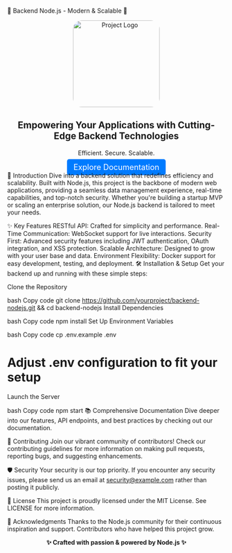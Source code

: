 🌟 Backend Node.js - Modern & Scalable 🌟
<div align="center">
  <img src="https://www.mediafire.com/file/mi2zqcrfuvpj9rv/417252929_749464816712177_4692086713599374877_n+(1).jpg/file" alt="Project Logo" width="200" style="border-radius: 20px;"/>
  <h2>Empowering Your Applications with Cutting-Edge Backend Technologies</h2>
  <p>Efficient. Secure. Scalable.</p>
  <a href="link-to-documentation" style="background-color: #007BFF; color: white; padding: 8px 15px; border-radius: 5px; text-decoration: none; font-size: 18px;">Explore Documentation</a>
</div>
🚀 Introduction
Dive into a backend solution that redefines efficiency and scalability. Built with Node.js, this project is the backbone of modern web applications, providing a seamless data management experience, real-time capabilities, and top-notch security. Whether you're building a startup MVP or scaling an enterprise solution, our Node.js backend is tailored to meet your needs.

✨ Key Features
RESTful API: Crafted for simplicity and performance.
Real-Time Communication: WebSocket support for live interactions.
Security First: Advanced security features including JWT authentication, OAuth integration, and XSS protection.
Scalable Architecture: Designed to grow with your user base and data.
Environment Flexibility: Docker support for easy development, testing, and deployment.
🛠 Installation & Setup
Get your backend up and running with these simple steps:

Clone the Repository

bash
Copy code
git clone https://github.com/yourproject/backend-nodejs.git && cd backend-nodejs
Install Dependencies

bash
Copy code
npm install
Set Up Environment Variables

bash
Copy code
cp .env.example .env
# Adjust .env configuration to fit your setup
Launch the Server

bash
Copy code
npm start
📚 Comprehensive Documentation
Dive deeper into our features, API endpoints, and best practices by checking out our documentation.

🤝 Contributing
Join our vibrant community of contributors! Check our contributing guidelines for more information on making pull requests, reporting bugs, and suggesting enhancements.

🛡 Security
Your security is our top priority. If you encounter any security issues, please send us an email at security@example.com rather than posting it publicly.

📃 License
This project is proudly licensed under the MIT License. See LICENSE for more information.

💖 Acknowledgments
Thanks to the Node.js community for their continuous inspiration and support.
Contributors who have helped this project grow.
<div align="center">
  <b>✨ Crafted with passion & powered by Node.js ✨</b>
</div>

